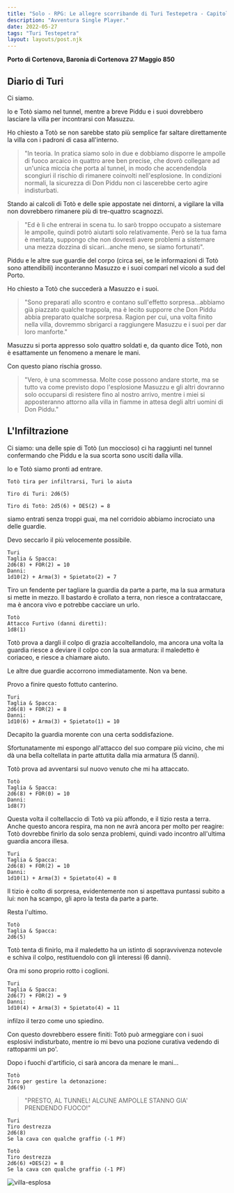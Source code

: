 ```yaml
---
title: "Solo - RPG: Le allegre scorribande di Turi Testepetra - Capitolo 5"
description: "Avventura Single Player."
date: 2022-05-27
tags: "Turi Testepetra"
layout: layouts/post.njk
---
```


**Porto di Cortenova, Baronia di Cortenova**
**27 Maggio 850**

## Diario di Turi

Ci siamo.

Io e Totò siamo nel tunnel, mentre a breve Piddu e i suoi dovrebbero lasciare la villa per incontrarsi con Masuzzu.

Ho chiesto a Totò se non sarebbe stato più semplice far saltare direttamente la villa con i padroni di casa all'interno.

>"In teoria. In pratica siamo solo in due e dobbiamo disporre le ampolle di fuoco arcaico in quattro aree ben precise, che dovrò collegare ad un'unica miccia che porta al tunnel, in modo che accendendola scongiuri il rischio di rimanere coinvolti nell'esplosione. In condizioni normali, la sicurezza di Don Piddu non ci lascerebbe certo agire indisturbati.

Stando ai calcoli di Totò e delle spie appostate nei dintorni, a vigilare la villa non dovrebbero rimanere più di tre-quattro scagnozzi.

>"Ed è lì che entrerai in scena tu. Io sarò troppo occupato a sistemare le ampolle, quindi potrò aiutarti solo relativamente. Però se la tua fama è meritata, suppongo che non dovresti avere problemi a sistemare una mezza dozzina di sicari...anche meno, se siamo fortunati".

Piddu e le altre sue guardie del corpo (circa sei, se le informazioni di Totò sono attendibili) inconteranno Masuzzo e i suoi compari nel vicolo a sud del Porto.

Ho chiesto a Totò che succederà a Masuzzo e i suoi.

>"Sono preparati allo scontro e contano sull'effetto sorpresa...abbiamo già piazzato qualche trappola, ma è lecito supporre che Don Piddu abbia preparato qualche sorpresa. Ragion per cui, una volta finito nella villa, dovremmo sbrigarci a raggiungere Masuzzu e i suoi per dar loro manforte."

Masuzzu si porta appresso solo quattro soldati e, da quanto dice Totò, non è esattamente un fenomeno a menare le mani.

Con questo piano rischia grosso.

>"Vero, è una scommessa. Molte cose possono andare storte, ma se tutto va come previsto dopo l'esplosione Masuzzu e gli altri dovranno solo occuparsi di resistere fino al nostro arrivo, mentre i miei si apposteranno attorno alla villa in fiamme in attesa degli altri uomini di Don Piddu."

## L'Infiltrazione

Ci siamo: una delle spie di Totò (un moccioso) ci ha raggiunti nel tunnel confermando che Piddu e la sua scorta sono usciti dalla villa.

Io e Totò siamo pronti ad entrare.

```
Totò tira per infiltrarsi, Turi lo aiuta

Tiro di Turi: 2d6(5)

Tiro di Totò: 2d5(6) + DES(2) = 8
```

siamo entrati senza troppi guai, ma nel corridoio abbiamo incrociato una delle guardie.

Devo seccarlo il più velocemente possibile.

```
Turi
Taglia & Spacca:
2d6(8) + FOR(2) = 10
Danni:
1d10(2) + Arma(3) + Spietato(2) = 7

```

Tiro un fendente per tagliare la guardia da parte a parte, ma la sua armatura si mette in mezzo. Il bastardo è crollato a terra, non riesce a contrataccare, ma è ancora vivo e potrebbe cacciare un urlo.

```
Totò
Attacco Furtivo (danni diretti):
1d8(1)
```

Totò prova a dargli il colpo di grazia accoltellandolo, ma ancora una volta la guardia riesce a deviare il colpo con la sua armatura: il maledetto è coriaceo, e riesce a chiamare aiuto.

Le altre due guardie accorrono immediatamente. Non va bene.

Provo a finire questo fottuto canterino.

```
Turi
Taglia & Spacca:
2d6(8) + FOR(2) = 8
Danni:
1d10(6) + Arma(3) + Spietato(1) = 10
```

Decapito la guardia morente con una certa soddisfazione.

Sfortunatamente mi espongo all'attacco del suo compare più vicino, che mi dà una bella coltellata in parte attutita dalla mia armatura (5 danni).

Totò prova ad avventarsi sul nuovo venuto che mi ha attaccato.

```
Totò
Taglia & Spacca:
2d6(8) + FOR(0) = 10
Danni:
1d8(7)
```

Questa volta il coltellaccio di Totò va più affondo, e il tizio resta a terra. Anche questo ancora respira, ma non ne avrà ancora per molto per reagire: Totò dovrebbe finirlo da solo senza problemi, quindi vado incontro all'ultima guardia ancora illesa.

```
Turi
Taglia & Spacca:
2d6(8) + FOR(2) = 10
Danni:
1d10(1) + Arma(3) + Spietato(4) = 8
```
Il tizio è colto di sorpresa, evidentemente non si aspettava puntassi subito a lui: non ha scampo, gli apro la testa da parte a parte.

Resta l'ultimo.

```
Totò
Taglia & Spacca:
2d6(5)
```

Totò tenta di finirlo, ma il maledetto ha un istinto di sopravvivenza notevole e schiva il colpo, restituendolo con gli interessi (6 danni).

Ora mi sono proprio rotto i coglioni.

```
Turi
Taglia & Spacca:
2d6(7) + FOR(2) = 9
Danni:
1d10(4) + Arma(3) + Spietato(4) = 11
```

infilzo il terzo come uno spiedino.

Con questo dovrebbero essere finiti: Totò può armeggiare con i suoi esplosivi indisturbato, mentre io mi bevo una pozione curativa vedendo di rattoparmi un po'.

Dopo i fuochi d'artificio, ci sarà ancora da menare le mani...

```
Totò
Tiro per gestire la detonazione:
2d6(9)
```
> "PRESTO, AL TUNNEL! ALCUNE AMPOLLE STANNO GIA' PRENDENDO FUOCO!"

```
Turi
Tiro destrezza
2d6(8)
Se la cava con qualche graffio (-1 PF)

Totò
Tiro destrezza
2d6(6) +DES(2) = 8
Se la cava con qualche graffio (-1 PF)
```


![villa-esplosa](https://external-content.duckduckgo.com/iu/?u=https%3A%2F%2Fmedia1.tenor.com%2Fimages%2F85e85abb417f11f83a093733a679fbc5%2Ftenor.gif)

